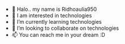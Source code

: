 - 👋 Halo.. my name is Ridhoaulia950
- 👀 I am interested in technologies
- 🌱 I’m currently learning technologies
- 💞️ I’m looking to collaborate on technologies
- 📫 You can reach me in your dream :D

<!---
ridhoaulia950/ridhoaulia950 is a ✨ special ✨ repository because its `README.md` (this file) appears on your GitHub profile.
You can click the Preview link to take a look at your changes.
--->
